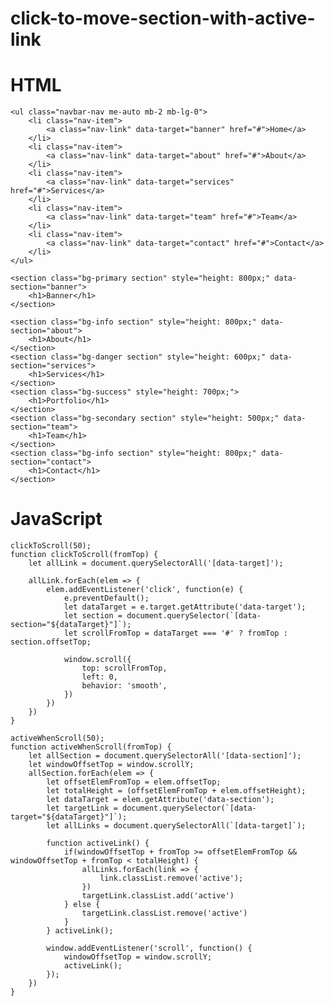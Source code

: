 # click-to-move-section-with-active-link

# HTML 

    <ul class="navbar-nav me-auto mb-2 mb-lg-0">
        <li class="nav-item">
            <a class="nav-link" data-target="banner" href="#">Home</a>
        </li>
        <li class="nav-item">
            <a class="nav-link" data-target="about" href="#">About</a>
        </li>
        <li class="nav-item">
            <a class="nav-link" data-target="services" href="#">Services</a>
        </li>
        <li class="nav-item">
            <a class="nav-link" data-target="team" href="#">Team</a>
        </li>
        <li class="nav-item">
            <a class="nav-link" data-target="contact" href="#">Contact</a>
        </li>
    </ul>
  
    <section class="bg-primary section" style="height: 800px;" data-section="banner">
        <h1>Banner</h1>
    </section>

    <section class="bg-info section" style="height: 800px;" data-section="about">
        <h1>About</h1>
    </section>
    <section class="bg-danger section" style="height: 600px;" data-section="services">
        <h1>Services</h1>
    </section>
    <section class="bg-success" style="height: 700px;">
        <h1>Portfolio</h1>
    </section>
    <section class="bg-secondary section" style="height: 500px;" data-section="team">
        <h1>Team</h1>
    </section>
    <section class="bg-info section" style="height: 800px;" data-section="contact">
        <h1>Contact</h1>
    </section>
  
  
 # JavaScript
 
    clickToScroll(50);
    function clickToScroll(fromTop) {
        let allLink = document.querySelectorAll('[data-target]');

        allLink.forEach(elem => {
            elem.addEventListener('click', function(e) {
                e.preventDefault();
                let dataTarget = e.target.getAttribute('data-target');
                let section = document.querySelector(`[data-section="${dataTarget}"]`);
                let scrollFromTop = dataTarget === '#' ? fromTop : section.offsetTop;

                window.scroll({
                    top: scrollFromTop,
                    left: 0,
                    behavior: 'smooth',
                })
            })
        })
    }
  
    activeWhenScroll(50);
    function activeWhenScroll(fromTop) {
        let allSection = document.querySelectorAll('[data-section]');
        let windowOffsetTop = window.scrollY;
        allSection.forEach(elem => {
            let offsetElemFromTop = elem.offsetTop;
            let totalHeight = (offsetElemFromTop + elem.offsetHeight);
            let dataTarget = elem.getAttribute('data-section');
            let targetLink = document.querySelector(`[data-target="${dataTarget}"]`);
            let allLinks = document.querySelectorAll(`[data-target]`);

            function activeLink() {
                if(windowOffsetTop + fromTop >= offsetElemFromTop && windowOffsetTop + fromTop < totalHeight) {
                    allLinks.forEach(link => {
                        link.classList.remove('active');
                    })
                    targetLink.classList.add('active')
                } else {
                    targetLink.classList.remove('active')
                }
            } activeLink();

            window.addEventListener('scroll', function() {
                windowOffsetTop = window.scrollY;
                activeLink();
            });
        })
    }
